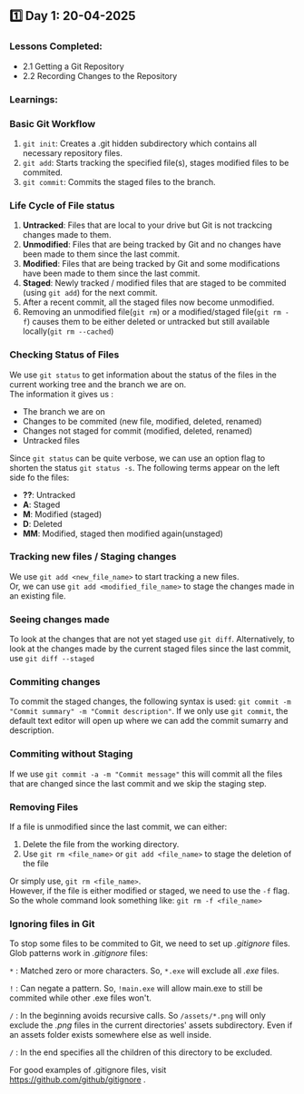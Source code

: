 ## 1️⃣ Day 1: 20-04-2025

### **Lessons Completed:**

- 2.1 Getting a Git Repository
- 2.2 Recording Changes to the Repository

### **Learnings:**

### Basic Git Workflow

1. `git init`: Creates a .git hidden subdirectory which contains all necessary repository files.
2. `git add`: Starts tracking the specified file(s), stages modified files to be commited.
3. `git commit`: Commits the staged files to the branch.

### Life Cycle of File status

1. **Untracked**: Files that are local to your drive but Git is not trackcing changes made to them.
2. **Unmodified**: Files that are being tracked by Git and no changes have been made to them since the last commit.
3. **Modified**: Files that are being tracked by Git and some modifications have been made to them since the last commit.
4. **Staged**: Newly tracked / modified files that are staged to be commited (using `git add`) for the next commit.
5. After a recent commit, all the staged files now become unmodified.
6. Removing an unmodified file(`git rm`) or a modified/staged file(`git rm -f`) causes them to be either deleted or untracked but still available locally(`git rm --cached`)

### Checking Status of Files

We use `git status` to get information about the status of the files in the current working tree and the branch we are on. <br />
The information it gives us :

- The branch we are on
- Changes to be commited (new file, modified, deleted, renamed)
- Changes not staged for commit (modified, deleted, renamed)
- Untracked files

Since `git status` can be quite verbose, we can use an option flag to shorten the status `git status -s`. The following terms appear on the left side fo the files:

- **??**: Untracked
- **A**: Staged
- **M**: Modified (staged)
- **D**: Deleted
- **MM**: Modified, staged then modified again(unstaged)

### Tracking new files / Staging changes
We use `git add <new_file_name>` to start tracking a new files. <br />
Or, we can use `git add <modified_file_name>` to stage the changes made in an existing file.

### Seeing changes made
To look at the changes that are not yet staged use `git diff`. Alternatively, to look at the changes made by the current staged files since the last commit, use `git diff --staged`


### Commiting changes
To commit the staged changes, the following syntax is used: `git commit -m "Commit summary" -m "Commit description"`. If we only use `git commit`, the default text editor will open up where we can add the commit sumarry and description.

### Commiting without Staging
If we use `git commit -a -m "Commit message"` this will commit all the files that are changed since the last commit and we skip the staging step.

### Removing Files
If a file is unmodified since the last commit, we can either:
1. Delete the file from the working directory.
2. Use `git rm <file_name>` or `git add <file_name>` to stage the deletion of the file

Or simply use, `git rm <file_name>`.<br />
However, if the file is either modified or staged, we need to use the `-f` flag. So the whole command look something like: 
`git rm -f <file_name>`

### Ignoring files in Git
To stop some files to be commited to Git, we need to set up *.gitignore* files. Glob patterns work in *.gitignore* files:

`*` : Matched zero or more characters. So, `*.exe` will exclude all *.exe* files.

`!` : Can negate a pattern. So, `!main.exe` will allow main.exe to still be commited while other .exe files won't.

`/` : In the beginning avoids recursive calls. So `/assets/*.png` will only exclude the *.png* files in the current directories' assets subdirectory. Even if an assets folder exists somewhere else as well inside.

`/` : In the end specifies all the children of this directory to be excluded.

For good examples of .gitignore files, visit https://github.com/github/gitignore .
